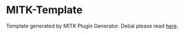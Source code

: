 # MITK-Template

Template generated by MITK Plugin Generator.
Detial please read [here](https://docs.mitk.org/2021.02/NewPluginPage.html).
